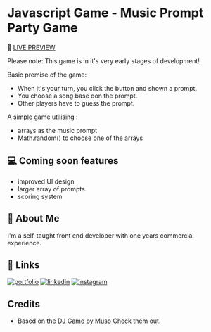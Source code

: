
# Javascript Game - Music Prompt Party Game 

👀 [LIVE PREVIEW](https://codepen.io/LauraBizzle/pen/wvYarEx) 

Please note:
This game is in it's very early stages of development!

Basic premise of the game:
- When it's your turn, you click the button and shown a prompt.
- You choose a song base don the prompt.
- Other players have to guess the prompt.

A simple game utilising :
- arrays as the music prompt
- Math.random() to choose one of the arrays

## 💻 Coming soon features

- improved UI design 
- larger array of prompts
- scoring system 

## 🚀 About Me

I'm a self-taught front end developer with one years commercial experience. 


## 🔗 Links
[![portfolio](https://img.shields.io/badge/my_portfolio-000?style=for-the-badge&logo=ko-fi&logoColor=white)](https://bizzy-coding.github.io/Junior_Dev/)
[![linkedin](https://img.shields.io/badge/linkedin-0A66C2?style=for-the-badge&logo=linkedin&logoColor=white)](https://www.linkedin.com/in/laura-bizzle/)
[![instagram](https://img.shields.io/badge/Instagram-E4405F?style=for-the-badge&logo=instagram&logoColor=white)](https://www.instagram.com/bizzy_coding/)


## Credits

 - Based on the [DJ Game by Muso](https://www.instagram.com/musodjgame/?hl=en-gb) Check them out. 
 